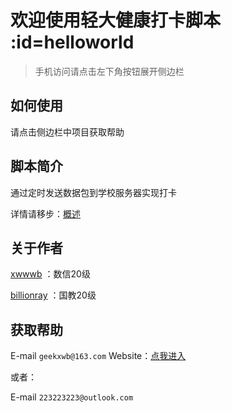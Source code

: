 # 欢迎使用轻大健康打卡脚本 :id=helloworld
>手机访问请点击左下角按钮展开侧边栏

## 如何使用
请点击侧边栏中项目获取帮助
## 脚本简介

通过定时发送数据包到学校服务器实现打卡

详情请移步：[概述](https://daka.xwwwb.com/#/index)

## 关于作者

[xwwwb](https://github.com/xwwwb) ：数信20级

[billionray](https://github.com/billionray) ：国教20级


## 获取帮助

E-mail `geekxwb@163.com`
Website：<a target=_blank href="https://www.xwwwb.com/">点我进入</a>

或者：

E-mail `223223223@outlook.com`
